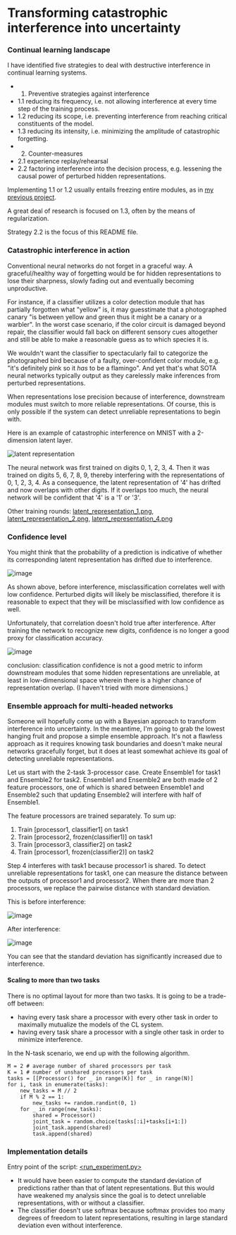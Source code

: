 # Transforming catastrophic interference into uncertainty

### Continual learning landscape

I have identified five strategies to deal with destructive interference in continual learning systems.

- 1. Preventive strategies against interference
- 1.1 reducing its frequency, i.e. not allowing interference at every time step of the training process.
- 1.2 reducing its scope, i.e. preventing interference from reaching critical constituents of the model.
- 1.3 reducing its intensity, i.e. minimizing the amplitude of catastrophic forgetting.
- 2. Counter-measures
- 2.1 experience replay/rehearsal
- 2.2 factoring interference into the decision process, e.g. lessening the causal power of perturbed hidden representations.

Implementing 1.1 or 1.2 usually entails freezing entire modules,
as in [my previous project](https://github.com/rom1mouret/mpcl).

A great deal of research is focused on 1.3, often by the means of regularization.

Strategy 2.2 is the focus of this README file.

### Catastrophic interference in action

Conventional neural networks do not forget in a graceful way.
A graceful/healthy way of forgetting would be for hidden representations to lose
their sharpness, slowly fading out and eventually becoming unproductive.

For instance, if a classifier utilizes a color detection module that has
partially forgotten what "yellow" is, it may guesstimate that
a photographed canary "is between yellow and green thus it might be a canary or a warbler".
In the worst case scenario, if the color circuit is damaged beyond repair, the
classifier would fall back on different sensory cues altogether and still be able
to make a reasonable guess as to which species it is.

We wouldn't want the classifier to spectacularly fail to categorize the photographed
bird because of a faulty, over-confident color module, e.g. "it's definitely pink so it *has* to
be a flamingo". And yet that's what SOTA neural networks typically output as they carelessly make
inferences from perturbed representations.

When representations lose precision because of interference, downstream modules
must switch to more reliable representations. Of course, this is only
possible if the system can detect unreliable representations to begin with.

Here is an example of catastrophic interference on MNIST with a 2-dimension latent layer.

![latent representation](images/latent_representation_3.png)

The neural network was first trained on digits 0, 1, 2, 3, 4.
Then it was trained on digits 5, 6, 7, 8, 9, thereby interfering with the
representations of 0, 1, 2, 3, 4.
As a consequence, the latent representation of '4' has drifted and now overlaps
with other digits. If it overlaps too much, the neural network will be confident
that '4' is a '1' or '3'.

Other training rounds: [latent_representation_1.png](images/latent_representation_1.png),
[latent_representation_2.png](images/latent_representation_2.png),
[latent_representation_4.png](images/latent_representation_4.png)


### Confidence level

You might think that the probability of a prediction is indicative of whether
its corresponding latent representation has drifted due to interference.

![image](images/results_probability_as_certainty_measure_after_training_on_0_1_2_3_4.png)

As shown above, before interference, misclassification correlates well with low confidence.
Perturbed digits will likely be misclassified, therefore it is reasonable to expect
that they will be misclassified with low confidence as well.

Unfortunately, that correlation doesn't hold true after interference.
After training the network to recognize new digits, confidence is no longer
a good proxy for classification accuracy.

![image](images/results_probability_as_certainty_measure_after_training_on_5_6_7_8_9.png)

conclusion: classification confidence is not a good metric to inform downstream modules
that some hidden representations are unreliable, at least in low-dimensional space
wherein there is a higher chance of representation overlap. (I haven't tried
with more dimensions.)

### Ensemble approach for multi-headed networks

Someone will hopefully come up with a Bayesian approach to transform interference
into uncertainty.
In the meantime, I'm going to grab the lowest hanging fruit and propose a simple
ensemble approach. It's not a flawless approach as it requires
knowing task boundaries and doesn't make neural networks gracefully forget,
but it does at least somewhat achieve its goal of detecting unreliable representations.

Let us start with the 2-task 3-processor case.
Create Ensemble1 for task1 and Ensemble2 for task2.
Ensemble1 and Ensemble2 are both made of 2 feature processors, one of which is
shared between Ensemble1 and Ensemble2 such that updating Ensemble2
will interfere with half of Ensemble1.

The feature processors are trained separately. To sum up:

1. Train [processor1, classifier1] on task1
2. Train [processor2, frozen(classifier1)] on task1
3. Train [processor3, classifier2] on task2
4. Train [processor1, frozen(classifier2)] on task2

Step 4 interferes with task1 because processor1 is shared.
To detect unreliable representations for task1, one can measure the distance
between the outputs of processor1 and processor2.
When there are more than 2 processors, we replace the pairwise distance with
standard deviation.

This is before interference:

![image](images/standard_deviation_as_uncertainty_measure_after_training_on_0_1_2_3_4.png)

After interference:

![image](images/standard_deviation_as_uncertainty_measure_after_training_on_5_6_7_8_9.png)

You can see that the standard deviation has significantly increased due to interference.

#### Scaling to more than two tasks

There is no optimal layout for more than two tasks.
It is going to be a trade-off between:

- having every task share a processor with every other task in order to maximally mutualize the models of the CL system.
- having every task share a processor with a single other task in order to minimize interference.

In the N-task scenario, we end up with the following algorithm.

```python3
M = 2 # average number of shared processors per task
K = 1 # number of unshared processors per task
tasks = [[Processor() for _ in range(K)] for _ in range(N)]
for i, task in enumerate(tasks):
    new_tasks = M // 2
    if M % 2 == 1:
        new_tasks += random.randint(0, 1)
    for _ in range(new_tasks):
        shared = Processor()
        joint_task = random.choice(tasks[:i]+tasks[i+1:])
        joint_task.append(shared)
        task.append(shared)
```

### Implementation details

Entry point of the script: [<run_experiment.py>](run_experiment.py)

- It would have been easier to compute the standard deviation of predictions
rather than that of latent representations.
But this would have weakened my analysis since the goal is to detect unreliable
representations, with or without a classifier.
- The classifier doesn't use softmax because softmax provides too many degrees
of freedom to latent representations, resulting in large
standard deviation even without interference.
